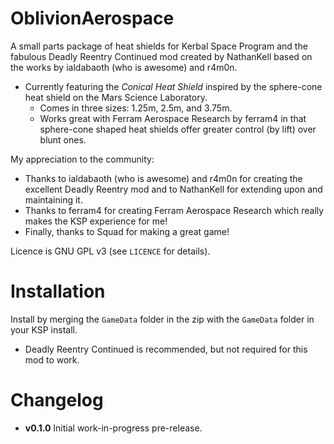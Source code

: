 OblivionAerospace
=================

A small parts package of heat shields for Kerbal Space Program and the fabulous Deadly Reentry Continued mod created by NathanKell based on the works by ialdabaoth (who is awesome) and r4m0n.

* Currently featuring the *Conical Heat Shield* inspired by the sphere-cone heat shield on the Mars Science Laboratory.
  * Comes in three sizes: 1.25m, 2.5m, and 3.75m.
  * Works great with Ferram Aerospace Research by ferram4 in that sphere-cone shaped heat shields offer greater control (by lift) over blunt ones.

My appreciation to the community:
* Thanks to ialdabaoth (who is awesome) and r4m0n for creating the excellent Deadly Reentry mod and to NathanKell for extending upon and maintaining it.
* Thanks to ferram4 for creating Ferram Aerospace Research which really makes the KSP experience for me!
* Finally, thanks to Squad for making a great game!

Licence is GNU GPL v3 (see `LICENCE` for details).

# Installation

Install by merging the `GameData` folder in the zip with the `GameData` folder in your KSP install.

* Deadly Reentry Continued is recommended, but not required for this mod to work.

# Changelog

* **v0.1.0** Initial work-in-progress pre-release.

